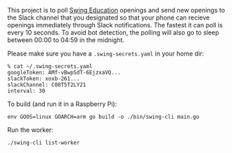 This project is to poll [Swing Education](https://swingeducation.com) openings and send new openings to the Slack channel that you designated so that your phone can recieve openings immediately through Slack notifications. The fastest it can poll is every 10 seconds. To avoid bot detection, the polling will also go to sleep between 00:00 to 04:59 in the midnight.

Please make sure you have a `.swing-secrets.yaml` in your home dir:
```
% cat ~/.swing-secrets.yaml 
googleToken: AMf-vBwpSdT-6EjzxaVQ...
slackToken: xoxb-261...
slackChannel: C08T5T2LY21
interval: 30
```

To build (and run it in a Raspberry Pi):
```
env GOOS=linux GOARCH=arm go build -o ./bin/swing-cli main.go
```

Run the worker:
```
./swing-cli list-worker
```